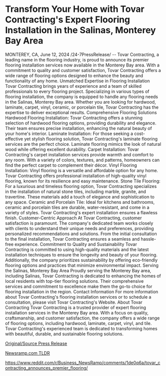 # Transform Your Home with Tovar Contracting's Expert Flooring Installation in the Salinas, Monterey Bay Area

MONTEREY, CA, June 12, 2024 /24-7PressRelease/ -- Tovar Contracting, a leading name in the flooring industry, is proud to announce its premier flooring installation services now available in the Monterey Bay area. With a commitment to quality and customer satisfaction, Tovar Contracting offers a wide range of flooring options designed to enhance the beauty and functionality of any home.  Unmatched Expertise in Flooring Installation  Tovar Contracting brings years of experience and a team of skilled professionals to every flooring project. Specializing in various types of flooring installation, the company is equipped to handle any flooring needs in the Salinas, Monterey Bay area. Whether you are looking for hardwood, laminate, carpet, vinyl, ceramic, or porcelain tile, Tovar Contracting has the expertise to deliver exceptional results.  Comprehensive Flooring Solutions  Hardwood Flooring Installation: Tovar Contracting offers a stunning selection of hardwood flooring options, providing durability and elegance. Their team ensures precise installation, enhancing the natural beauty of your home's interior.  Laminate Installation: For those seeking a cost-effective yet stylish flooring solution, Tovar Contracting's laminate flooring services are the perfect choice. Laminate flooring mimics the look of natural wood while offering excellent durability.  Carpet Installation: Tovar Contracting's carpet installation services provide warmth and comfort to any room. With a variety of colors, textures, and patterns, homeowners can find the perfect carpet to complement their décor.  Vinyl Flooring Installation: Vinyl flooring is a versatile and affordable option for any home. Tovar Contracting offers professional installation of high-quality vinyl flooring, known for its resilience and easy maintenance.  Stone Tile Flooring: For a luxurious and timeless flooring option, Tovar Contracting specializes in the installation of natural stone tiles, including marble, granite, and travertine. These materials add a touch of elegance and sophistication to any space.  Ceramic and Porcelain Tile: Ideal for kitchens and bathrooms, ceramic and porcelain tiles are durable, water-resistant, and come in a variety of styles. Tovar Contracting's expert installation ensures a flawless finish.  Customer-Centric Approach  At Tovar Contracting, customer satisfaction is paramount. The company's dedicated team works closely with clients to understand their unique needs and preferences, providing personalized recommendations and solutions. From the initial consultation to the final installation, Tovar Contracting ensures a seamless and hassle-free experience.  Commitment to Quality and Sustainability  Tovar Contracting is committed to using high-quality materials and the latest installation techniques to ensure the longevity and beauty of your flooring. Additionally, the company prioritizes sustainability by offering eco-friendly flooring options and practices that minimize environmental impact.  Serving the Salinas, Monterey Bay Area  Proudly serving the Monterey Bay area, including Salinas, Tovar Contracting is dedicated to enhancing the homes of local residents with top-tier flooring solutions. Their comprehensive services and commitment to excellence make them the go-to choice for flooring installation in the region.  Contact Information  For more information about Tovar Contracting's flooring installation services or to schedule a consultation, please visit Tovar Contracting's Website.  About Tovar Contracting Tovar Contracting is a trusted provider of expert flooring installation services in the Monterey Bay area. With a focus on quality, craftsmanship, and customer satisfaction, the company offers a wide range of flooring options, including hardwood, laminate, carpet, vinyl, and tile.   Tovar Contracting's experienced team is dedicated to transforming homes with beautiful, durable, and sustainable flooring solutions. 

[Original/Source Press Release](https://www.24-7pressrelease.com/press-release/511589/transform-your-home-with-tovar-contractings-expert-flooring-installation-in-the-salinas-monterey-bay-area)
                    

[Newsramp.com TLDR](None) 

https://www.reddit.com/r/Business_NewsRamp/comments/1de0q6a/tovar_contracting_announces_premier_flooring/